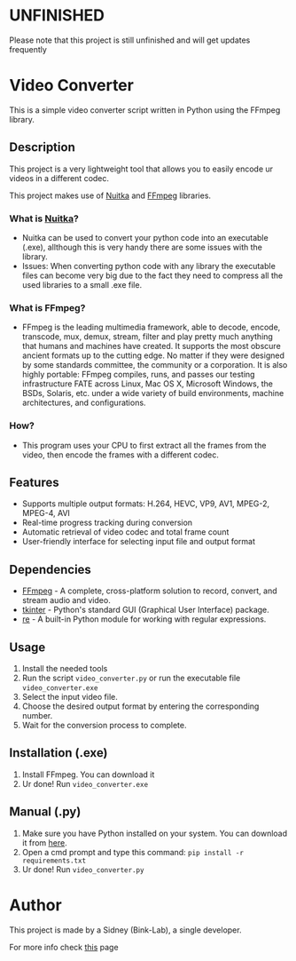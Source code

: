 # UNFINISHED

Please note that this project is still unfinished and will get updates frequently

# Video Converter

This is a simple video converter script written in Python using the FFmpeg library.


## Description

This project is a very lightweight tool that allows you to easily encode ur videos in a different codec.

This project makes use of [Nuitka](https://nuitka.net) and [FFmpeg](ffmpeg.org) libraries.

### What is [Nuitka](https://nuitka.net)?
- Nuitka can be used to convert your python code into an executable (.exe), allthough this is very handy there are some issues with the library.
- Issues: When converting python code with any library the executable files can become very big due to the fact they need to compress all the used libraries to a small .exe file.

### What is FFmpeg?
- FFmpeg is the leading multimedia framework, able to decode, encode, transcode, mux, demux, stream, filter and play pretty much anything that humans and machines have created. It supports the most obscure ancient formats up to the cutting edge. No matter if they were designed by some standards committee, the community or a corporation. It is also highly portable: FFmpeg compiles, runs, and passes our testing infrastructure FATE across Linux, Mac OS X, Microsoft Windows, the BSDs, Solaris, etc. under a wide variety of build environments, machine architectures, and configurations.

### How?
- This program uses your CPU to first extract all the frames from the video, then encode the frames with a different codec.

## Features

- Supports multiple output formats: H.264, HEVC, VP9, AV1, MPEG-2, MPEG-4, AVI
- Real-time progress tracking during conversion
- Automatic retrieval of video codec and total frame count
- User-friendly interface for selecting input file and output format

## Dependencies

- [FFmpeg](https://www.ffmpeg.org/) - A complete, cross-platform solution to record, convert, and stream audio and video.
- [tkinter](https://docs.python.org/3/library/tkinter.html) - Python's standard GUI (Graphical User Interface) package.
- [re](https://docs.python.org/3/library/re.html) - A built-in Python module for working with regular expressions.

## Usage

1. Install the needed tools
2. Run the script `video_converter.py` or run the executable file `video_converter.exe`
3. Select the input video file.
4. Choose the desired output format by entering the corresponding number.
5. Wait for the conversion process to complete.

## Installation (.exe)

1. Install FFmpeg. You can download it
2. Ur done! Run `video_converter.exe`
## Manual (.py)

1. Make sure you have Python installed on your system. You can download it from [here](https://www.python.org/downloads/).
2. Open a cmd prompt and type this command: `pip install -r requirements.txt`
3. Ur done! Run `video_converter.py`


# Author

This project is made by a Sidney (Bink-Lab), a single developer.

For more info check [this](github.com/bink-lab) page
